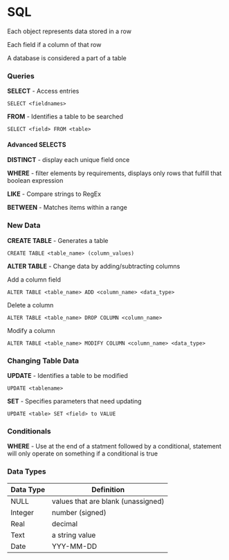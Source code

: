 # SQL

Each object represents data stored in a row

Each field if a column of that row

A database is considered a part of a table


### Queries

**SELECT** - Access entries
```
SELECT <fieldnames>
```

**FROM** - Identifies a table to be searched

```
SELECT <field> FROM <table>
```

#### Advanced SELECTS

**DISTINCT** - display each unique field once

**WHERE** - filter elements by requirements, displays only rows that fulfill that boolean expression

**LIKE** - Compare strings to RegEx

**BETWEEN** - Matches items within a range


### New Data

**CREATE TABLE** - Generates a table
```
CREATE TABLE <table_name> (column_values)
```

**ALTER TABLE** - Change data by adding/subtracting columns

Add a column field
```
ALTER TABLE <table_name> ADD <column_name> <data_type>
```

Delete a column
```
ALTER TABLE <table_name> DROP COLUMN <column_name>
```

Modify a column
```
ALTER TABLE <table_name> MODIFY COLUMN <column_name> <data_type>
```

### Changing Table Data

**UPDATE** - Identifies a table to be modified
```
UPDATE <tablename>
```

**SET** - Specifies parameters that need updating
```
UPDATE <table> SET <field> to VALUE
```


### Conditionals

**WHERE** - Use at the end of a statment followed by a conditional, statement will only operate on something if a conditional is true



### Data Types

| Data Type | Definition |
| --- | --- |
| NULL | values that are blank (unassigned) |
| Integer | number (signed) |
| Real | decimal |
| Text | a string value |
|  Date | YYY-MM-DD |



